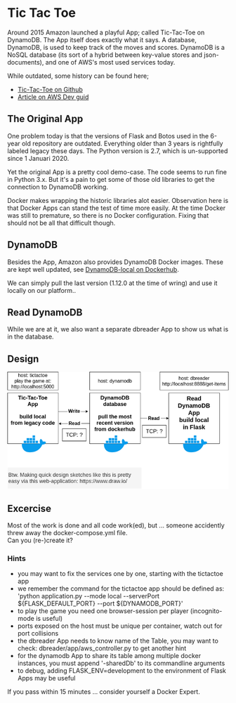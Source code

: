 # Tic Tac Toe

Around 2015 Amazon launched a playful App; called Tic-Tac-Toe on DynamoDB. The App itself does exactly what it says. A database, DynamoDB, is used to keep track of the moves and scores. DynamoDB is a NoSQL database (its sort of a hybrid between key-value stores and json-documents), and one of AWS's most used services today.

While outdated, some history can be found here;
- [Tic-Tac-Toe on Github](https://github.com/aws-samples/dynamodb-tictactoe-example-app)
- [Article on AWS Dev guid](https://docs.aws.amazon.com/amazondynamodb/latest/developerguide/TicTacToe.Phase1.html)


## The Original App
One problem today is that the versions of Flask and Botos used in the 6-year old repository are outdated. Everything older than 3 years is rightfully labeled legacy these days. The Python version is 2.7, which is un-supported since 1 Januari 2020. 

Yet the original App is a pretty cool demo-case. The code seems to run fine in Python 3.x. But it's a pain to get some of those old libraries to get the connection to DynamoDB working. 

Docker makes wrapping the historic libraries alot easier. Observation here is that Docker Apps can stand the test of time more easily. At the time Docker was still to premature, so there is no Docker configuration. Fixing that should not be all that difficult though.

## DynamoDB
Besides the App, Amazon also provides DynamoDB Docker images. These are kept well updated, see [DynamoDB-local on Dockerhub](https://hub.docker.com/r/amazon/dynamodb-local).

We can simply pull the last version (1.12.0 at the time of wring) and use it locally on our platform..

## Read DynamoDB
While we are at it, we also want a separate dbreader App to show us what is in the database.


## Design
![TicTacToe Platform](tic-tac-toe.png)

## Excercise
Most of the work is done and all code work(ed), but ... someone accidently threw away the docker-compose.yml file.   
Can you (re-)create it?

### Hints
- you may want to fix the services one by one, starting with the tictactoe app
- we remember the command for the tictactoe app should be defined as: 'python application.py --mode local --serverPort ${FLASK_DEFAULT_PORT} --port ${DYNAMODB_PORT}'
- to play the game you need one browser-session per player (incognito-mode is useful)
- ports exposed on the host must be unique per container, watch out for port collisions
- the dbreader App needs to know name of the Table, you may want to check: dbreader/app/aws_controller.py to get another hint
- for the dynamodb App to share its table among multiple docker instances, you must append '-sharedDb' to its commandline arguments
- to debug, adding FLASK_ENV=development to the environment of Flask Apps may be useful

If you pass within 15 minutes ... consider yourself a Docker Expert.
